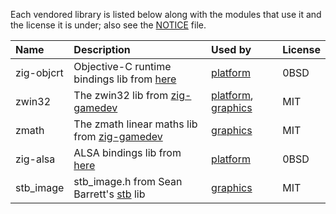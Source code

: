 Each vendored library is listed below along with the modules that use it and the license it is under; also see the [NOTICE](../NOTICE) file.

| Name | Description | Used by | License |
| :--- | :---------- | :------ | :------ |
| zig-objcrt | Objective-C runtime bindings lib from [here](https://github.com/hazeycode/zig-objcrt) | [platform](modules/platform/) | 0BSD |
| zwin32 | The zwin32 lib from [zig-gamedev](https://github.com/michal-z/zig-gamedev) | [platform](modules/platform/), [graphics](modules/graphics/) | MIT |
| zmath | The zmath linear maths lib from [zig-gamedev](https://github.com/michal-z/zig-gamedev) | [graphics](modules/graphics/) | MIT |
| zig-alsa | ALSA bindings lib from [here](https://github.com/hazeycode/zig-alsa) | [platform](modules/platform/) | 0BSD |
| stb_image | stb_image.h from Sean Barrett's [stb](https://github.com/nothings/stb) lib | [graphics](modules/graphics/) | MIT |

